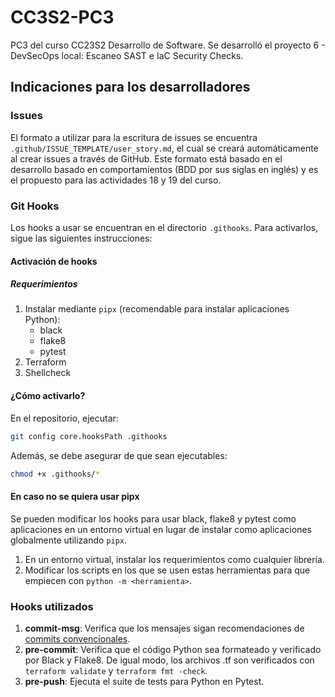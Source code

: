# CC3S2-PC3
PC3 del curso CC23S2 Desarrollo de Software. Se desarrolló el proyecto 6 - DevSecOps local: Escaneo SAST e IaC Security Checks.

## Indicaciones para los desarrolladores

### Issues

El formato a utilizar para la escritura de issues se encuentra `.github/ISSUE_TEMPLATE/user_story.md`, el cual se creará automáticamente al crear issues a través de GitHub. Este formato está basado en el desarrollo basado en comportamientos (BDD por sus siglas en inglés) y es el propuesto para las actividades 18 y 19 del curso.

### Git Hooks

Los hooks a usar se encuentran en el directorio `.githooks`. Para activarlos, sigue las siguientes instrucciones:

#### Activación de hooks

##### Requerimientos

1. Instalar mediante `pipx` (recomendable para instalar aplicaciones Python):
   - black
   - flake8
   - pytest
2. Terraform
3. Shellcheck

#### ¿Cómo activarlo?

En el repositorio, ejecutar:

```bash
git config core.hooksPath .githooks
```

Además, se debe asegurar de que sean ejecutables:

```bash
chmod +x .githooks/*
```

#### En caso no se quiera usar pipx

Se pueden modificar los hooks para usar black, flake8 y pytest como aplicaciones en un entorno virtual en lugar de instalar como aplicaciones globalmente utilizando `pipx`.

1. En un entorno virtual, instalar los requerimientos como cualquier librería.
2. Modificar los scripts en los que se usen estas herramientas para que empiecen con `python -m <herramienta>`.

### Hooks utilizados

1. **commit-msg**: Verifica que los mensajes sigan recomendaciones de [commits convencionales](https://www.conventionalcommits.org/en/v1.0.0/).
2. **pre-commit**: Verifica que el código Python sea formateado y verificado por Black y Flake8. De igual modo, los archivos .tf son verificados con `terraform validate` y `terraform fmt -check`.
3. **pre-push**: Ejecuta el suite de tests para Python en Pytest.
